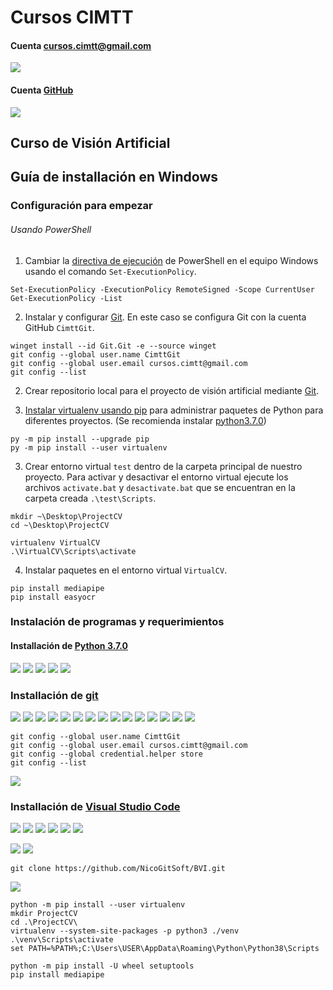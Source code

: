 # Cursos CIMTT

#### Cuenta cursos.cimtt@gmail.com
![](https://i.imgur.com/SOyQBhn.png)

#### Cuenta [GitHub](https://github.com/)
![](https://i.imgur.com/gEL1AIV.png)

## Curso de Visión Artificial

## Guía de installación en Windows

### Configuración para empezar
###### Usando PowerShell

1. Cambiar la [directiva de ejecución](https://docs.microsoft.com/es-es/powershell/module/microsoft.powershell.core/about/about_execution_policies) de PowerShell en el equipo Windows usando el comando `Set-ExecutionPolicy`.
```
Set-ExecutionPolicy -ExecutionPolicy RemoteSigned -Scope CurrentUser
Get-ExecutionPolicy -List
```
2. Instalar y configurar [Git](https://git-scm.com/). En este caso se configura Git con la cuenta GitHub `CimttGit`. 

```
winget install --id Git.Git -e --source winget
git config --global user.name CimttGit
git config --global user.email cursos.cimtt@gmail.com
git config --list
```
2. Crear repositorio local para el proyecto de visión artificial mediante [Git](https://git-scm.com/).

2. [Instalar virtualenv usando pip](https://packaging.python.org/en/latest/guides/installing-using-pip-and-virtual-environments/) para administrar paquetes de Python para diferentes proyectos. (Se recomienda instalar [python3.7.0](https://www.python.org/downloads/release/python-370/))
```
py -m pip install --upgrade pip
py -m pip install --user virtualenv
```

3. Crear entorno virtual `test` dentro de la carpeta principal de nuestro proyecto. Para activar y desactivar el entorno virtual ejecute los archivos `activate.bat` y `desactivate.bat` que se encuentran en la carpeta creada `.\test\Scripts`.

```
mkdir ~\Desktop\ProjectCV
cd ~\Desktop\ProjectCV
```

```
virtualenv VirtualCV
.\VirtualCV\Scripts\activate
```

4. Instalar paquetes en el entorno virtual `VirtualCV`.
```
pip install mediapipe
pip install easyocr
```

### Instalación de programas y requerimientos
#### Installación de [Python 3.7.0](https://www.python.org/downloads/release/python-370/)
![](https://i.imgur.com/uXoiysa.png)
![](https://i.imgur.com/1vPWl7H.png)
![](https://i.imgur.com/qbUFs15.png)
![](https://i.imgur.com/GKTVXrr.png)
![](https://i.imgur.com/UtamXxG.png)


### Installación de [git](https://git-scm.com/download/win)
![](https://i.imgur.com/PRnouTE.png)
![](https://i.imgur.com/Ulm0K9I.png)
![](https://i.imgur.com/kqXFfrO.png)
![](https://i.imgur.com/LFDnSXQ.png)
![](https://i.imgur.com/xayzdCs.png)
![](https://i.imgur.com/SdBiSyj.png)
![](https://i.imgur.com/O82BH1T.png)
![](https://i.imgur.com/W4UDwMz.png)
![](https://i.imgur.com/MNj1KFq.png)
![](https://i.imgur.com/xbMeeMM.png)
![](https://i.imgur.com/7wiEv2o.png)
![](https://i.imgur.com/BA1QQUA.png)
![](https://i.imgur.com/OwtjZCV.png)
![](https://i.imgur.com/lRJCFIX.png)
![](https://i.imgur.com/YJizwQl.png)
```
git config --global user.name CimttGit
git config --global user.email cursos.cimtt@gmail.com
git config --global credential.helper store
git config --list
```
![](https://i.imgur.com/sR7fT1E.png)


### Installación de [Visual Studio Code](https://code.visualstudio.com/docs/?dv=win)
![](https://i.imgur.com/5tfa7up.png)
![](https://i.imgur.com/0Nqe6mK.png)
![](https://i.imgur.com/gbNHnJL.png)
![](https://i.imgur.com/8r1sDFY.png)
![](https://i.imgur.com/T7t1Ht1.png)
![](https://i.imgur.com/qviXMLc.png)

![](https://i.imgur.com/lEygfaJ.png)
![](https://i.imgur.com/UNsMgHQ.png)

```
git clone https://github.com/NicoGitSoft/BVI.git
```
![](https://i.imgur.com/vk6HpnL.png)


```
python -m pip install --user virtualenv
mkdir ProjectCV
cd .\ProjectCV\
virtualenv --system-site-packages -p python3 ./venv
.\venv\Scripts\activate
set PATH=%PATH%;C:\Users\USER\AppData\Roaming\Python\Python38\Scripts

```

```
python -m pip install -U wheel setuptools
pip install mediapipe
```
